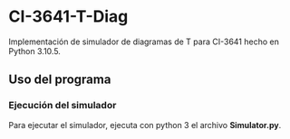 # CI-3641-T-Diag
Implementación de simulador de diagramas de T para CI-3641 hecho en Python 3.10.5.

## Uso del programa
### Ejecución del simulador
Para ejecutar el simulador, ejecuta con python 3 el archivo **Simulator.py**.
